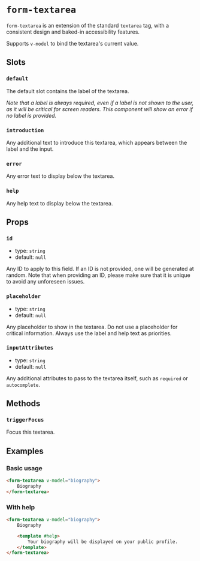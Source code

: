 # `form-textarea`

`form-textarea` is an extension of the standard `textarea` tag, with a consistent design and baked-in accessibility features.

Supports `v-model` to bind the textarea's current value.

## Slots

### `default`

The default slot contains the label of the textarea.

_Note that a label is always required, even if a label is not shown to the user, as it will be critical for screen readers. This component will show an error if no label is provided._

### `introduction`

Any additional text to introduce this textarea, which appears between the label and the input.

### `error`

Any error text to display below the textarea.

### `help`

Any help text to display below the textarea.

## Props

### `id`

- type: `string`
- default: `null`

Any ID to apply to this field. If an ID is not provided, one will be generated at random. Note that when providing an ID, please make sure that it is unique to avoid any unforeseen issues.

### `placeholder`

- type: `string`
- default: `null`

Any placeholder to show in the textarea. Do not use a placeholder for critical information. Always use the label and help text as priorities.

### `inputAttributes`

- type: `string`
- default: `null`

Any additional attributes to pass to the textarea itself, such as `required` or `autocomplete`.

## Methods

### `triggerFocus`

Focus this textarea.

## Examples

### Basic usage

```html
<form-textarea v-model="biography">
	Biography
</form-textarea>
```

### With help

```html
<form-textarea v-model="biography">
	Biography

	<template #help>
		Your biography will be displayed on your public profile.
	</template>
</form-textarea>
```
